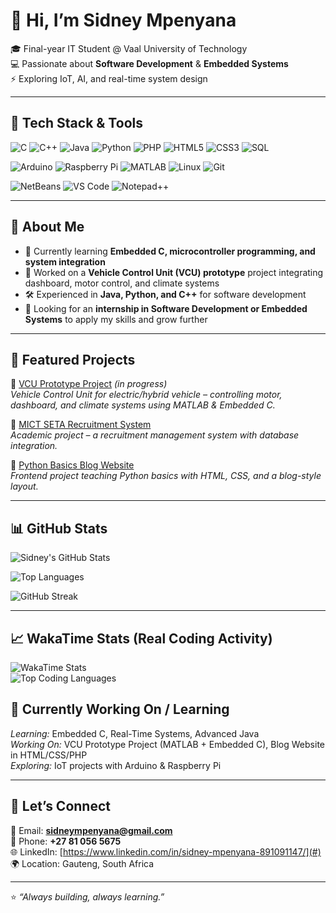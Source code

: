 # 👋 Hi, I’m Sidney Mpenyana  

🎓 Final-year IT Student @ Vaal University of Technology  
💻 Passionate about **Software Development** & **Embedded Systems**  
⚡ Exploring IoT, AI, and real-time system design  

---

## 🔹 Tech Stack & Tools  

<!-- Languages -->
![C](https://img.shields.io/badge/-C-00599C?style=flat&logo=c&logoColor=white)
![C++](https://img.shields.io/badge/-C++-00599C?style=flat&logo=cplusplus&logoColor=white)
![Java](https://img.shields.io/badge/-Java-007396?style=flat&logo=java&logoColor=white)
![Python](https://img.shields.io/badge/-Python-3776AB?style=flat&logo=python&logoColor=white)
![PHP](https://img.shields.io/badge/-PHP-777BB4?style=flat&logo=php&logoColor=white)
![HTML5](https://img.shields.io/badge/-HTML5-E34F26?style=flat&logo=html5&logoColor=white)
![CSS3](https://img.shields.io/badge/-CSS3-1572B6?style=flat&logo=css3&logoColor=white)
![SQL](https://img.shields.io/badge/-SQL-003B57?style=flat&logo=postgresql&logoColor=white)

<!-- Embedded / Platforms -->
![Arduino](https://img.shields.io/badge/-Arduino-00979D?style=flat&logo=arduino&logoColor=white)
![Raspberry Pi](https://img.shields.io/badge/-Raspberry%20Pi-A22846?style=flat&logo=raspberrypi&logoColor=white)
![MATLAB](https://img.shields.io/badge/-MATLAB-FF8000?style=flat&logo=Mathworks&logoColor=white)
![Linux](https://img.shields.io/badge/-Linux-FCC624?style=flat&logo=linux&logoColor=black)
![Git](https://img.shields.io/badge/-Git-F05032?style=flat&logo=git&logoColor=white)

<!-- IDEs / Editors -->
![NetBeans](https://img.shields.io/badge/-NetBeans-1B6AC6?style=flat&logo=apachenetbeanside&logoColor=white)
![VS Code](https://img.shields.io/badge/-VS%20Code-007ACC?style=flat&logo=visualstudiocode&logoColor=white)
![Notepad++](https://img.shields.io/badge/-Notepad++-90E59A?style=flat&logo=notepadplusplus&logoColor=black)

---

## 🔹 About Me  
- 🌱 Currently learning **Embedded C, microcontroller programming, and system integration**  
- 🚀 Worked on a **Vehicle Control Unit (VCU) prototype** project integrating dashboard, motor control, and climate systems  
- 🛠️ Experienced in **Java, Python, and C++** for software development  
- 🤝 Looking for an **internship in Software Development or Embedded Systems** to apply my skills and grow further  

---

## 🔹 Featured Projects  
📌 [VCU Prototype Project](#) *(in progress)*  
*Vehicle Control Unit for electric/hybrid vehicle – controlling motor, dashboard, and climate systems using MATLAB & Embedded C.*  

📌 [MICT SETA Recruitment System](#)  
*Academic project – a recruitment management system with database integration.*  

📌 [Python Basics Blog Website](#)  
*Frontend project teaching Python basics with HTML, CSS, and a blog-style layout.*  

---

## 📊 GitHub Stats  

![Sidney's GitHub Stats](https://github-readme-stats.vercel.app/api?username=Sidney081&show_icons=true&theme=radical)  

![Top Languages](https://github-readme-stats.vercel.app/api/top-langs/?username=Sidney081&layout=compact&langs_count=10&theme=radical)  

![GitHub Streak](https://github-readme-streak-stats.herokuapp.com/?user=Sidney081&theme=radical)  

---

## 📈 WakaTime Stats (Real Coding Activity)  

![WakaTime Stats](https://wakatime.com/share/@Sidney081/your-stats-badge.svg)  
![Top Coding Languages](https://wakatime.com/share/@Sidney081/top-langs.svg)  


## 🚀 Currently Working On / Learning  
<!--START_SECTION:waka-->
*Learning:* Embedded C, Real-Time Systems, Advanced Java  
*Working On:* VCU Prototype Project (MATLAB + Embedded C), Blog Website in HTML/CSS/PHP  
*Exploring:* IoT projects with Arduino & Raspberry Pi  
<!--END_SECTION:waka-->

---

## 🔹 Let’s Connect  
📧 Email: **sidneympenyana@gmail.com**  
📱 Phone: **+27 81 056 5675**  
🌐 LinkedIn: [https://www.linkedin.com/in/sidney-mpenyana-891091147/](#)  
🌍 Location: Gauteng, South Africa  

---

⭐ *“Always building, always learning.”*  
